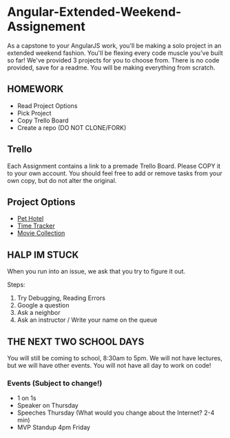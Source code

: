 # Angular-Extended-Weekend-Assignement

As a capstone to your AngularJS work, you'll be making a solo project in an extended weekend fashion. 
You'll be flexing every code muscle you've built so far!
We've provided 3 projects for you to choose from. There is no code provided, save for a readme. 
You will be making everything from scratch. 

## HOMEWORK
- Read Project Options
- Pick Project
- Copy Trello Board
- Create a repo (DO NOT CLONE/FORK)

## Trello

Each Assignment contains a link to a premade Trello Board. 
Please COPY it to your own account. 
You should feel free to add or remove tasks from your own copy, but do not alter the original.

## Project Options

- [Pet Hotel](https://github.com/PrimeAcademy/pet-hotel-weekend-project)
- [Time Tracker](https://github.com/PrimeAcademy/time-tracker-project)
- [Movie Collection](https://github.com/PrimeAcademy/movie-collection-project)

## HALP IM STUCK

When you run into an issue, we ask that you try to figure it out. 

Steps:
1) Try Debugging, Reading Errors
2) Google a question
3) Ask a neighbor
4) Ask an instructor / Write your name on the queue

## THE NEXT TWO SCHOOL DAYS

You will still be coming to school, 8:30am to 5pm. We will not have lectures, but we will have other events.
You will not have all day to work on code!


### Events (Subject to change!)
- 1 on 1s
- Speaker on Thursday
- Speeches Thursday (What would you change about the Internet? 2-4 min)
- MVP Standup 4pm Friday
